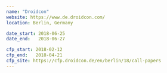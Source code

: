 ```yaml
---
name: "Droidcon"
website: https://www.de.droidcon.com/
location: Berlin, Germany

date_start: 2018-06-25
date_end:   2018-06-27

cfp_start: 2018-02-12
cfp_end:   2018-04-21
cfp_site: https://cfp.droidcon.de/en/berlin/18/call-papers
---
```

